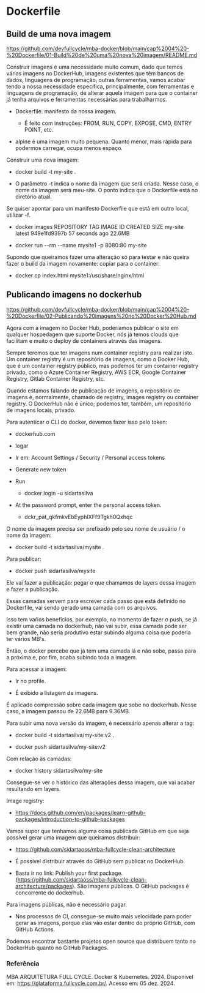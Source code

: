 # Dockerfile

## Build de uma nova imagem

https://github.com/devfullcycle/mba-docker/blob/main/cap%2004%20-%20Dockerfile/01-Build%20de%20uma%20nova%20imagem/README.md

Construir imagens é uma necessidade muito comum, dado que temos várias imagens no DockerHub, imagens existentes que têm bancos de dados, linguagens de programação, outras ferramentas, vamos acabar tendo a nossa necessidade específica, principalmente, com ferramentas e linguagens de programação, de alterar aquela imagem para que o container já tenha arquivos e ferramentas necessárias para trabalharmos.

- Dockerfile: manifesto da nossa imagem.

    - É feito com instruções: FROM, RUN, COPY, EXPOSE, CMD, ENTRY POINT, etc.

- alpine é uma imagem muito pequena. Quanto menor, mais rápida para podermos carregar, ocupa menos espaço.

Construir uma nova imagem:

- docker build -t my-site .

- O parâmetro -t indica o nome da imagem que será criada. Nesse caso, o nome da imagem será meu-site. O ponto indica que o Dockerfile está no diretório atual.

Se quiser apontar para um manifesto Dockerfile que está em outro local, utilizar -f.

- docker images
REPOSITORY    TAG              IMAGE ID       CREATED          SIZE
my-site       latest           949e1fd9397b   57 seconds ago   22.6MB

- docker run --rm --name mysite1 -p 8080:80 my-site

Supondo que queiramos fazer uma alteração só para testar e não queira fazer o build da imagem novamente: copiar para o container:

- docker cp index.html mysite1:/usr/share/nginx/html

## Publicando imagens no dockerhub

https://github.com/devfullcycle/mba-docker/blob/main/cap%2004%20-%20Dockerfile/02-Publicando%20imagens%20no%20Docker%20Hub.md

Agora com a imagem no Docker Hub, poderíamos publicar o site em qualquer hospedagem que suporte Docker, nós já temos clouds que facilitam e muito o deploy de containers através das imagens.

Sempre teremos que ter imagens num container registry para realizar isto. Um container registry é um repositório de imagens, como o Docker Hub, que é um container registry público, mas podemos ter um container registry privado, como o Azure Container Registry, AWS ECR, Google Container Registry, Gitlab Container Registry, etc.

Quando estamos falando de publicação de imagens, o repositório de imagens é, normalmente, chamado de registry, images registry ou container registry. O DockerHub não é único; podemos ter, também, um repositório de imagens locais, privado.

Para autenticar o CLI do docker, devemos fazer isso pelo token:

- dockerhub.com

- logar

- Ir em: Account Settings / Security / Personal access tokens

- Generate new token

- Run

    - docker login -u sidartasilva

- At the password prompt, enter the personal access token.

    - dckr_pat_qkfmkvEbEyphIXFf9Tgkh0Qxhqc

O nome da imagem precisa ser prefixado pelo seu nome de usuário / o nome da imagem:

- docker build -t sidartasilva/mysite .

Para publicar:

- docker push sidartasilva/mysite

Ele vai fazer a publicação: pegar o que chamamos de layers dessa imagem e fazer a publicação.

Essas camadas servem para escrever cada passo que está definido no Dockerfile, vai sendo gerado uma camada com os arquivos.

Isso tem vaŕios benefícios, por exemplo, no momento de fazer o push, se já existir uma camada no dockerhub, não vai subir, essa camada pode ser bem grande, não seria produtivo estar subindo alguma coisa que poderia ter vários MB's.

Então, o docker percebe que já tem uma camada lá e não sobe, passa para a próxima e, por fim, acaba subindo toda a imagem.

Para acessar a imagem:

- Ir no profile.

- É exibido a listagem de imagens.

É aplicado compressão sobre cada imagem que sobe no dockerhub. Nesse caso, a imagem passou de 22.6MB para 9.36MB.

Para subir uma nova versão da imagem, é necessário apenas alterar a tag:

- docker build -t sidartasilva/my-site:v2 .

- docker push sidartasilva/my-site:v2

Com relação às camadas:

- docker history sidartasilva/my-site

Consegue-se ver o histórico das alterações dessa imagem, que vai acabar resultando em layers.

Image registry:

- https://docs.github.com/en/packages/learn-github-packages/introduction-to-github-packages

Vamos supor que tenhamos alguma coisa publicada GitHub em que seja possível gerar uma imagem que queiramos distribuir:

- https://github.com/sidartaoss/mba-fullcycle-clean-architecture

- É possível distribuir através do GitHub sem publicar no DockerHub.

- Basta ir no link: Publish your first package. (https://github.com/sidartaoss/mba-fullcycle-clean-architecture/packages). São imagens públicas. O GitHub packages é concorrente do dockerhub.

Para imagens públicas, não é necessário pagar.

- Nos processos de CI, consegue-se muito mais velocidade para poder gerar as imagens, porque elas vão estar dentro do próprio GitHub, com GitHub Actions.

Podemos encontrar bastante projetos open source que distribuem tanto no DockerHub quanto no GitHub Packages.

### Referência
MBA ARQUITETURA FULL CYCLE. Docker & Kubernetes. 2024. Disponível em: https://plataforma.fullcycle.com.br/. Acesso em: 05 dez. 2024.


